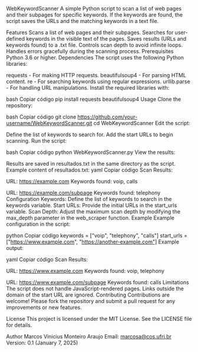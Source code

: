 WebKeywordScanner
A simple Python script to scan a list of web pages and their subpages for specific keywords. If the keywords are found, the script saves the URLs and the matching keywords in a text file.

Features
Scans a list of web pages and their subpages.
Searches for user-defined keywords in the visible text of the pages.
Saves results (URLs and keywords found) to a .txt file.
Controls scan depth to avoid infinite loops.
Handles errors gracefully during the scanning process.
Prerequisites
Python 3.6 or higher.
Dependencies
The script uses the following Python libraries:

requests - For making HTTP requests.
beautifulsoup4 - For parsing HTML content.
re - For searching keywords using regular expressions.
urllib.parse - For handling URL manipulations.
Install the required libraries with:

bash
Copiar código
pip install requests beautifulsoup4
Usage
Clone the repository:

bash
Copiar código
git clone https://github.com/your-username/WebKeywordScanner.git
cd WebKeywordScanner
Edit the script:

Define the list of keywords to search for.
Add the start URLs to begin scanning.
Run the script:

bash
Copiar código
python WebKeywordScanner.py
View the results:

Results are saved in resultados.txt in the same directory as the script.
Example content of resultados.txt:
yaml
Copiar código
Scan Results:

URL: https://example.com
Keywords found: voip, calls

URL: https://example.com/subpage
Keywords found: telephony
Configuration
Keywords: Define the list of keywords to search in the keywords variable.
Start URLs: Provide the initial URLs in the start_urls variable.
Scan Depth: Adjust the maximum scan depth by modifying the max_depth parameter in the web_scraper function.
Example
Example configuration in the script:

python
Copiar código
keywords = ["voip", "telephony", "calls"]
start_urls = ["https://www.example.com", "https://another-example.com"]
Example output:

yaml
Copiar código
Scan Results:

URL: https://www.example.com
Keywords found: voip, telephony

URL: https://www.example.com/subpage
Keywords found: calls
Limitations
The script does not handle JavaScript-rendered pages.
Links outside the domain of the start URL are ignored.
Contributing
Contributions are welcome! Please fork the repository and submit a pull request for any improvements or new features.

License
This project is licensed under the MIT License. See the LICENSE file for details.

Author
Marcos Vinicius Monteiro Araujo
Email: marcosa@cos.ufrj.br
Version: 0.1 (January 7, 2025)

